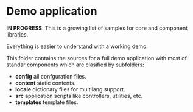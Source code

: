 # Demo application

**IN PROGRESS**. This is a growing list of samples for core and component libraries.

Everything is easier to understand with a working demo.

This folder  contains the sources for a full demo application with most of standar components which are clasified by subfolders:

- **config** all confguration files.
- **content** static contents.
- **locale** dictionary files for multilang support.
- **src** application scripts like controllers, utilities, etc.
- **templates** template files.
